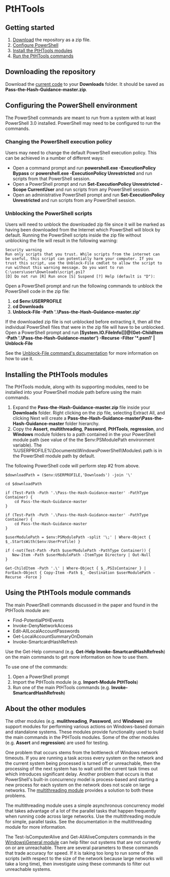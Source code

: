  # PtHTools
 
## Getting started

1. [Download](#downloading-the-repository) the repository as a zip file.
1. [Configure PowerShell](#configuring-the-powershell-environment) 
1. [Install the PtHTools modules](#installing-the-pthtools-modules)
1. [Run the PtHTools commands](#using-the-pthtools-module-commands)

## Downloading the repository

Download the [current code](https://github.com/iadgov/Pass-the-Hash-Guidance/archive/master.zip) to your **Downloads** folder. It should be saved as **Pass-the-Hash-Guidance-master.zip**.
 
## Configuring the PowerShell environment
The PowerShell commands are meant to run from a system with at least PowerShell 3.0 installed. PowerShell may need to be configured to run the commands.

### Changing the PowerShell execution policy

Users may need to change the default PowerShell execution policy. This can be achieved in a number of different ways:
* Open a command prompt and run **powershell.exe -ExecutionPolicy Bypass** or **powershell.exe -ExecutionPolicy Unrestricted** and run scripts from that PowerShell session.
* Open a PowerShell prompt and run **Set-ExecutionPolicy Unrestricted -Scope CurrentUser** and run scripts from any PowerShell session.
* Open an administrative PowerShell prompt and run **Set-ExecutionPolicy Unrestricted** and run scripts from any PowerShell session.

### Unblocking the PowerShell scripts
Users will need to unblock the downloaded zip file since it will be marked as having been downloaded from the Internet which PowerShell will block by default. Running the PowerShell scripts inside the zip file without unblocking the file will result in the following warning:

```
Security warning
Run only scripts that you trust. While scripts from the internet can be useful, this script can potentially harm your computer. If you trust this script, use the Unblock-File cmdlet to allow the script to run without this warning message. Do you want to run C:\users\user\Downloads\script.ps1?
[D] Do not run [R] Run once [S] Suspend [?] Help (default is "D"):
```

Open a PowerShell prompt and run the following commands to unblock the PowerShell code in the zip file:
1. **cd $env:USERPROFILE**
1. **cd Downloads**
1. **Unblock-File -Path '.\Pass-the-Hash-Guidance-master.zip'**

If the downloaded zip file is not unblocked before extracting it, then all the individual PowerShell files that were in the zip file will have to be unblocked. Open a PowerShell prompt and run **[System.IO.FileInfo[]]@(Get-ChildItem -Path '.\Pass-the-Hash-Guidance-master') -Recurse -Filter '\*.psm1' | Unblock-File**

See the [Unblock-File command's documentation](https://technet.microsoft.com/en-us/library/hh849924.aspx) for more information on how to use it.

## Installing the PtHTools modules
The PtHTools module, along with its supporting modules, need to be installed into your PowerShell module path before using the main commands.
1. Expand the **Pass-the-Hash-Guidance-master.zip** file inside your **Downloads** folder. Right clicking on the zip file, selecting Extract All, and clicking Next will create a **Pass-the-Hash-Guidance-master\Pass-the-Hash-Guidance-master** folder hierarchy.
1. Copy the **Assert**, **multithreading**, **Password**, **PtHTools**, **regression**, and **Windows** module folders to a path contained in the your PowerShell module path (see value of the the $env:PSModulePath environment variable). The %USERPROFILE%\Documents\WindowsPowerShell\Modules\ path is in the PowerShell module path by default.

The following PowerShell code will perform step #2 from above.

```
$downloadPath = ($env:USERPROFILE,'Downloads') -join '\'

cd $downloadPath

if (Test-Path -Path '.\Pass-the-Hash-Guidance-master' -PathType Container) {
    cd Pass-the-Hash-Guidance-master
}

if (Test-Path -Path '.\Pass-the-Hash-Guidance-master' -PathType Container) {
    cd Pass-the-Hash-Guidance-master
}

$userModulePath = $env:PSModulePath -split '\;' | Where-Object { $_.StartsWith($env:UserProfile) }

if (-not(Test-Path -Path $userModulePath -PathType Container)) {
   New-Item -Path $userModulePath -ItemType Directory | Out-Null
}

Get-ChildItem -Path '.\' | Where-Object { $_.PSIsContainer } | ForEach-Object { Copy-Item -Path $_ -Destination $userModulePath -Recurse -Force }
```

## Using the PtHTools module commands
The main PowerShell commands discussed in the paper and found in the PtHTools module are:
* Find-PotentialPtHEvents
* Invoke-DenyNetworkAccess
* Edit-AllLocalAccountPasswords
* Get-LocalAccountSummaryOnDomain
* Invoke-SmartcardHashRefresh

Use the Get-Help command (e.g. **Get-Help Invoke-SmartcardHashRefresh**) on the main commands to get more information on how to use them. 

To use one of the commands:
1. Open a PowerShell prompt
1. Import the PtHTools module (e.g. **Import-Module PtHTools**)
1. Run one of the main PtHTools commands (e.g. **Invoke-SmartcardHashRefresh**)

## About the other modules
The other modules (e.g. **mulithreading**, **Password**, and **Windows**) are support modules for performing various actions on Windows-based domain and standalone systems. These modules provide functionality used to build the main commands in the PtHTools modules. Some of the other modules (e.g. **Assert** and **regression**) are used for testing.

One problem that occurs stems from the bottleneck of Windows network timeouts. If you are running a task across every system on the network and the current system being processed is turned off or unreachable, then the processing of the next system has to wait until the current task times out which introduces significant delay. Another problem that occurs is that PowerShell's built-in concurrency model is process-based and starting a new process for each system on the network does not scale on large networks. The [multithreading module](./../multithreading/) provides a solution to both these problems.

The multithreading module uses a simple asynchronous concurrency model that takes advantage of a lot of the parallel tasks that happen frequently when running code across large networks. Use the multithreading module for simple, parallel tasks. See the documentation in the multithreading module for more information.

The Test-IsComputerAlive and Get-AllAliveComputers commands in the [Windows\General module](./../Windows/General/General.psm1) can help filter out systems that are not currently on or are unreachable. There are several parameters to these commands that trade accuracy for speed. If it is taking too long to run some of the scripts (with respect to the size of the network because large networks will take a long time), then investigate using these commands to filter out unreachable systems.